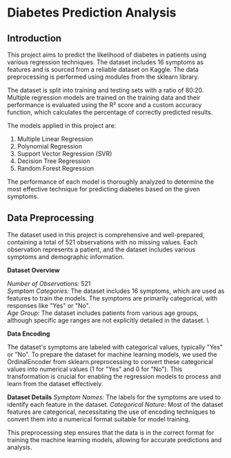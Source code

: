 # Diabetes Prediction Analysis 
## Introduction
This project aims to predict the likelihood of diabetes in patients using various regression techniques. The dataset includes 16 symptoms as features and is sourced from a reliable dataset on Kaggle. The data preprocessing is performed using modules from the sklearn library.

The dataset is split into training and testing sets with a ratio of 80:20. Multiple regression models are trained on the training data and their performance is evaluated using the R² score and a custom accuracy function, which calculates the percentage of correctly predicted results.

The models applied in this project are:

1. Multiple Linear Regression
2. Polynomial Regression
3. Support Vector Regression (SVR)
4. Decision Tree Regression
5. Random Forest Regression

The performance of each model is thoroughly analyzed to determine the most effective technique for predicting diabetes based on the given symptoms.

## Data Preprocessing
The dataset used in this project is comprehensive and well-prepared, containing a total of 521 observations with no missing values. Each observation represents a patient, and the dataset includes various symptoms and demographic information.

**Dataset Overview**

*Number of Observations:* 521 \
*Symptom Categories:* The dataset includes 16 symptoms, which are used as features to train the models. The symptoms are primarily categorical, with responses like "Yes" or "No". \
*Age Group:* The dataset includes patients from various age groups, although specific age ranges are not explicitly detailed in the dataset. \

**Data Encoding**

The dataset's symptoms are labeled with categorical values, typically "Yes" or "No". To prepare the dataset for machine learning models, we used the OrdinalEncoder from sklearn.preprocessing to convert these categorical values into numerical values (1 for "Yes" and 0 for "No"). This transformation is crucial for enabling the regression models to process and learn from the dataset effectively.

**Dataset Details**
*Symptom Names:* The labels for the symptoms are used to identify each feature in the dataset.
*Categorical Nature:* Most of the dataset features are categorical, necessitating the use of encoding techniques to convert them into a numerical format suitable for model training.

This preprocessing step ensures that the data is in the correct format for training the machine learning models, allowing for accurate predictions and analysis.



